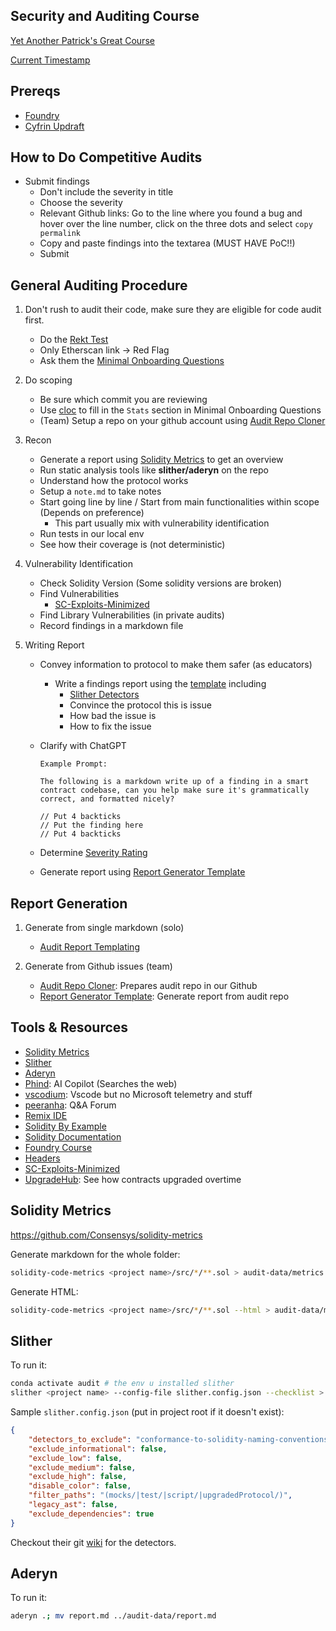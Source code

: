 ## Security and Auditing Course

[Yet Another Patrick's Great Course](https://www.youtube.com/watch?v=pUWmJ86X_do)

[Current Timestamp](https://youtu.be/pUWmJ86X_do?t=2387)

## Prereqs

- [Foundry](https://github.com/foundry-rs/foundry)
- [Cyfrin Updraft](https://updraft.cyfrin.io/)

## How to Do Competitive Audits

- Submit findings
    - Don't include the severity in title
    - Choose the severity
    - Relevant Github links: Go to the line where you found a bug and hover over the line number, click on the three
    dots and select `copy permalink`
    - Copy and paste findings into the textarea (MUST HAVE PoC!!)
    - Submit

## General Auditing Procedure

1. Don't rush to audit their code, make sure they are eligible for code audit first.
    - Do the [Rekt Test](https://blog.trailofbits.com/2023/08/14/can-you-pass-the-rekt-test/)
    - Only Etherscan link -> Red Flag
    - Ask them the [Minimal Onboarding Questions](https://github.com/Cyfrin/security-and-auditing-full-course-s23/blob/main/minimal-onboarding-questions.md)
2. Do scoping
    - Be sure which commit you are reviewing
    - Use [cloc](https://github.com/AlDanial/cloc) to fill in the `Stats` section in Minimal Onboarding Questions
    - (Team) Setup a repo on your github account using [Audit Repo Cloner](https://github.com/Cyfrin/audit-repo-cloner)

3. Recon
    - Generate a report using [Solidity Metrics](https://github.com/Consensys/solidity-metrics) to get an overview
    - Run static analysis tools like **slither/aderyn** on the repo
    - Understand how the protocol works
    - Setup a `note.md` to take notes
    - Start going line by line / Start from main functionalities within scope (Depends on preference)
        - This part usually mix with vulnerability identification
    - Run tests in our local env 
    - See how their coverage is (not deterministic)

4. Vulnerability Identification
    - Check Solidity Version (Some solidity versions are broken)
    - Find Vulnerabilities
        - [SC-Exploits-Minimized](https://github.com/Cyfrin/sc-exploits-minimized)
    - Find Library Vulnerabilities (in private audits)
    - Record findings in a markdown file

5. Writing Report
    - Convey information to protocol to make them safer (as educators)
        - Write a findings report using the [template](https://github.com/Cyfrin/security-and-auditing-full-course-s23/blob/main/finding_layout.md) including
            - [Slither Detectors](https://github.com/crytic/slither/wiki/Detector-Documentation)  
            - Convince the protocol this is issue
            - How bad the issue is
            - How to fix the issue
    - Clarify with ChatGPT

        ```
        Example Prompt:

        The following is a markdown write up of a finding in a smart contract codebase, can you help make sure it's grammatically correct, and formatted nicely?

        // Put 4 backticks
        // Put the finding here
        // Put 4 backticks
        ```
    - Determine [Severity Rating](https://docs.codehawks.com/hawks-auditors/how-to-evaluate-a-finding-severity)
    - Generate report using [Report Generator Template](https://github.com/Cyfrin/report-generator-template)

## Report Generation

1. Generate from single markdown (solo)
    - [Audit Report Templating](https://github.com/Cyfrin/audit-report-templating/)

2. Generate from Github issues (team)
    - [Audit Repo Cloner](https://github.com/Cyfrin/audit-repo-cloner): Prepares audit repo in our Github
    - [Report Generator Template](https://github.com/Cyfrin/report-generator-template): Generate report from audit repo



## Tools & Resources

- [Solidity Metrics](#solidity-metrics)
- [Slither](#slither)
- [Aderyn](#aderyn)
- [Phind](https://www.phind.com/search?home=true): AI Copilot (Searches the web)
- [vscodium](https://vscodium.com/): Vscode but no Microsoft telemetry and stuff
- [peeranha](https://peeranha.io/): Q&A Forum
- [Remix IDE](https://remix.ethereum.org/)
- [Solidity By Example](https://solidity-by-example.org/)
- [Solidity Documentation](https://docs.soliditylang.org/)
- [Foundry Course](https://github.com/Cyfrin/foundry-full-course-f23)
- [Headers](https://github.com/transmissions11/headers)
- [SC-Exploits-Minimized](https://github.com/Cyfrin/sc-exploits-minimized)
- [UpgradeHub](https://upgradehub.xyz/): See how contracts upgraded overtime

## Solidity Metrics

https://github.com/Consensys/solidity-metrics

Generate markdown for the whole folder:

```sh
solidity-code-metrics <project name>/src/*/**.sol > audit-data/metrics.md
```

Generate HTML:

```sh
solidity-code-metrics <project name>/src/*/**.sol --html > audit-data/metrics.html
```

## Slither

To run it:
```sh
conda activate audit # the env u installed slither
slither <project name> --config-file slither.config.json --checklist > audit-data/slither.md
```

Sample `slither.config.json` (put in project root if it doesn't exist):
```json
{
    "detectors_to_exclude": "conformance-to-solidity-naming-conventions,incorrect-versions-of-solidity",
    "exclude_informational": false,
    "exclude_low": false,
    "exclude_medium": false,
    "exclude_high": false,
    "disable_color": false,
    "filter_paths": "(mocks/|test/|script/|upgradedProtocol/)",
    "legacy_ast": false,
    "exclude_dependencies": true
}
```

Checkout their git [wiki](https://github.com/crytic/slither/wiki/Detector-Documentation) for the detectors.

## Aderyn

To run it:

```sh
aderyn .; mv report.md ../audit-data/report.md
```

